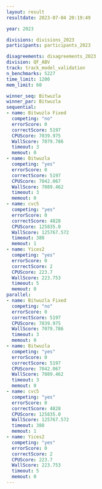 ```yaml
---
layout: result
resultdate: 2023-07-04 20:19:49

year: 2023

divisions: divisions_2023
participants: participants_2023

disagreements: disagreements_2023
division: QF_ABV
track: track_model_validation
n_benchmarks: 5227
time_limit: 1200
mem_limit: 60

winner_seq: Bitwuzla
winner_par: Bitwuzla
sequential:
- name: Bitwuzla Fixed
  competing: "no"
  errorScore: 0
  correctScore: 5197
  CPUScore: 7039.975
  WallScore: 7079.786
  timeout: 3
  memout: 0
- name: Bitwuzla
  competing: "yes"
  errorScore: 0
  correctScore: 5197
  CPUScore: 7042.067
  WallScore: 7089.462
  timeout: 3
  memout: 0
- name: cvc5
  competing: "yes"
  errorScore: 0
  correctScore: 4828
  CPUScore: 125835.0
  WallScore: 125767.572
  timeout: 388
  memout: 1
- name: Yices2
  competing: "yes"
  errorScore: 0
  correctScore: 2
  CPUScore: 223.7
  WallScore: 223.753
  timeout: 5
  memout: 0
parallel:
- name: Bitwuzla Fixed
  competing: "no"
  errorScore: 0
  correctScore: 5197
  CPUScore: 7039.975
  WallScore: 7079.786
  timeout: 3
  memout: 0
- name: Bitwuzla
  competing: "yes"
  errorScore: 0
  correctScore: 5197
  CPUScore: 7042.067
  WallScore: 7089.462
  timeout: 3
  memout: 0
- name: cvc5
  competing: "yes"
  errorScore: 0
  correctScore: 4828
  CPUScore: 125835.0
  WallScore: 125767.572
  timeout: 388
  memout: 1
- name: Yices2
  competing: "yes"
  errorScore: 0
  correctScore: 2
  CPUScore: 223.7
  WallScore: 223.753
  timeout: 5
  memout: 0
---
```

